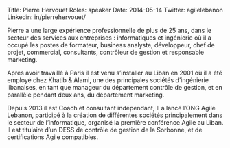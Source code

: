 Title: Pierre Hervouet
Roles: speaker
Date: 2014-05-14
Twitter: agilelebanon
Linkedin: in/pierrehervouet/


Pierre a une large expérience professionnelle de plus de 25 ans, dans le secteur des services aux entreprises : informatiques et ingénierie où  il a occupé les postes de formateur, business analyste, développeur, chef de projet, commercial, consultants, contrôleur de gestion et responsable marketing.  
  
Apres avoir travaillé à Paris il est venu s’installer au Liban en 2001 où il a été employé chez Khatib & Alami, une des principales sociétés d’ingénierie libanaises, en tant que manageur du département contrôle de gestion, et en parallèle pendant deux ans, du département marketing.
  
  
Depuis 2013 il est Coach et consultant indépendant, Il a lancé l’ONG Agile Lebanon, participé à la création de différentes sociétés principalement dans le secteur de l’informatique, organisé  la première conférence Agile au Liban.
Il est titulaire d’un DESS de contrôle de gestion de la Sorbonne, et de certifications Agile compatibles.


